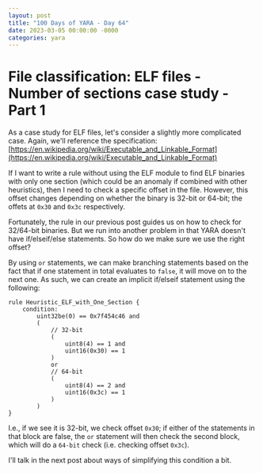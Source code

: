 ```yaml
---
layout: post
title: "100 Days of YARA - Day 64"
date: 2023-03-05 00:00:00 -0000
categories: yara
---
```


# File classification: ELF files - Number of sections case study - Part 1
As a case study for ELF files, let's consider a slightly more complicated case. Again, we'll reference the specification: [https://en.wikipedia.org/wiki/Executable_and_Linkable_Format](https://en.wikipedia.org/wiki/Executable_and_Linkable_Format)

If I want to write a rule without using the ELF module to find ELF binaries with only one section (which could be an anomaly if combined with other heuristics), then I need to check a specific offset in the file. However, this offset changes depending on whether the binary is 32-bit or 64-bit; the offets at `0x30` and `0x3c` respectively.

Fortunately, the rule in our previous post guides us on how to check for 32/64-bit binaries. But we run into another problem in that YARA doesn't have if/elseif/else statements. So how do we make sure we use the right offset?

By using `or` statements, we can make branching statements based on the fact that if one statement in total evaluates to `false`, it will move on to the next one. As such, we can create an implicit if/elseif statement using the following:
```
rule Heuristic_ELF_with_One_Section {
    condition:
        uint32be(0) == 0x7f454c46 and
        (
            // 32-bit
            (
                uint8(4) == 1 and
                uint16(0x30) == 1
            )
            or
            // 64-bit
            (
                uint8(4) == 2 and
                uint16(0x3c) == 1
            )
        )
}
```
I.e., if we see it is 32-bit, we check offset `0x30`; if either of the statements in that block are false, the `or` statement will then check the second block, which will do a `64-bit` check (i.e. checking offset `0x3c`).

I'll talk in the next post about ways of simplifying this condition a bit.